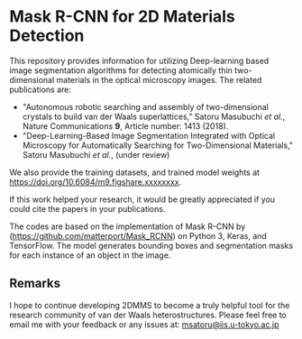 # Mask R-CNN for 2D Materials Detection
This repository provides information for utilizing Deep-learning based image segmentation algorithms for detecting atomically thin two-dimensional materials in the optical microscopy images. The related publications are: 

* "Autonomous robotic searching and assembly of two-dimensional crystals to build van der Waals superlattices," Satoru Masubuchi *et al.*, Nature Communications **9**, Article number: 1413 (2018). 
* "Deep-Learning-Based Image Segmentation Integrated with Optical Microscopy for Automatically Searching for Two-Dimensional Materials," Satoru Masubuchi *et al.*, (under review)

We also provide the training datasets, and trained model weights at https://doi.org/10.6084/m9.figshare.xxxxxxxx.

If this work helped your research, it would be greatly appreciated if you could cite the papers in your publications.

The codes are based on the implementation of Mask R-CNN by (https://github.com/matterport/Mask_RCNN) on Python 3, Keras, and TensorFlow. The model generates bounding boxes and segmentation masks for each instance of an object in the image. 

## Remarks
I hope to continue developing 2DMMS to become a truly helpful tool for the research community of van der Waals heterostructures. Please feel free to email me with your feedback or any issues at: msatoru@iis.u-tokyo.ac.jp

